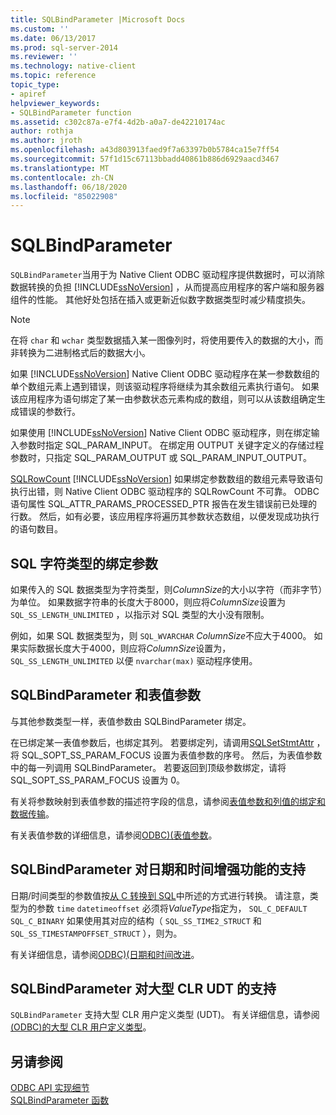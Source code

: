 ```yaml
---
title: SQLBindParameter |Microsoft Docs
ms.custom: ''
ms.date: 06/13/2017
ms.prod: sql-server-2014
ms.reviewer: ''
ms.technology: native-client
ms.topic: reference
topic_type:
- apiref
helpviewer_keywords:
- SQLBindParameter function
ms.assetid: c302c87a-e7f4-4d2b-a0a7-de42210174ac
author: rothja
ms.author: jroth
ms.openlocfilehash: a43d803913faed9f7a63397b0b5784ca15e7ff54
ms.sourcegitcommit: 57f1d15c67113bbadd40861b886d6929aacd3467
ms.translationtype: MT
ms.contentlocale: zh-CN
ms.lasthandoff: 06/18/2020
ms.locfileid: "85022908"
---
```

# <a name="sqlbindparameter"></a>SQLBindParameter
  `SQLBindParameter`当用于为 Native Client ODBC 驱动程序提供数据时，可以消除数据转换的负担 [!INCLUDE[ssNoVersion](../../includes/ssnoversion-md.md)] ，从而提高应用程序的客户端和服务器组件的性能。 其他好处包括在插入或更新近似数字数据类型时减少精度损失。  
  
> [!NOTE]  
>  在将 `char` 和 `wchar` 类型数据插入某一图像列时，将使用要传入的数据的大小，而非转换为二进制格式后的数据大小。  
  
 如果 [!INCLUDE[ssNoVersion](../../includes/ssnoversion-md.md)] Native Client ODBC 驱动程序在某一参数数组的单个数组元素上遇到错误，则该驱动程序将继续为其余数组元素执行语句。 如果该应用程序为语句绑定了某一由参数状态元素构成的数组，则可以从该数组确定生成错误的参数行。  
  
 如果使用 [!INCLUDE[ssNoVersion](../../includes/ssnoversion-md.md)] Native Client ODBC 驱动程序，则在绑定输入参数时指定 SQL_PARAM_INPUT。 在绑定用 OUTPUT 关键字定义的存储过程参数时，只指定 SQL_PARAM_OUTPUT 或 SQL_PARAM_INPUT_OUTPUT。  
  
 [SQLRowCount](sqlrowcount.md) [!INCLUDE[ssNoVersion](../../includes/ssnoversion-md.md)] 如果绑定参数数组的数组元素导致语句执行出错，则 Native Client ODBC 驱动程序的 SQLRowCount 不可靠。 ODBC 语句属性 SQL_ATTR_PARAMS_PROCESSED_PTR 报告在发生错误前已处理的行数。 然后，如有必要，该应用程序将遍历其参数状态数组，以便发现成功执行的语句数目。  
  
## <a name="binding-parameters-for-sql-character-types"></a>SQL 字符类型的绑定参数  
 如果传入的 SQL 数据类型为字符类型，则*ColumnSize*的大小以字符（而非字节）为单位。 如果数据字符串的长度大于8000，则应将*ColumnSize*设置为 `SQL_SS_LENGTH_UNLIMITED` ，以指示对 SQL 类型的大小没有限制。  
  
 例如，如果 SQL 数据类型为，则 `SQL_WVARCHAR` *ColumnSize*不应大于4000。 如果实际数据长度大于4000，则应将*ColumnSize*设置为， `SQL_SS_LENGTH_UNLIMITED` 以便 `nvarchar(max)` 驱动程序使用。  
  
## <a name="sqlbindparameter-and-table-valued-parameters"></a>SQLBindParameter 和表值参数  
 与其他参数类型一样，表值参数由 SQLBindParameter 绑定。  
  
 在已绑定某一表值参数后，也绑定其列。 若要绑定列，请调用[SQLSetStmtAttr](sqlsetstmtattr.md) ，将 SQL_SOPT_SS_PARAM_FOCUS 设置为表值参数的序号。 然后，为表值参数中的每一列调用 SQLBindParameter。 若要返回到顶级参数绑定，请将 SQL_SOPT_SS_PARAM_FOCUS 设置为 0。  
  
 有关将参数映射到表值参数的描述符字段的信息，请参阅[表值参数和列值的绑定和数据传输](../native-client-odbc-table-valued-parameters/binding-and-data-transfer-of-table-valued-parameters-and-column-values.md)。  
  
 有关表值参数的详细信息，请参阅[ODBC&#41;&#40;表值参数](../native-client-odbc-table-valued-parameters/table-valued-parameters-odbc.md)。  
  
## <a name="sqlbindparameter-support-for-enhanced-date-and-time-features"></a>SQLBindParameter 对日期和时间增强功能的支持  
 日期/时间类型的参数值按[从 C 转换到 SQL](../native-client-odbc-date-time/datetime-data-type-conversions-from-c-to-sql.md)中所述的方式进行转换。 请注意，类型为的参数 `time` `datetimeoffset` 必须将*ValueType*指定为， `SQL_C_DEFAULT` `SQL_C_BINARY` 如果使用其对应的结构（ `SQL_SS_TIME2_STRUCT` 和 `SQL_SS_TIMESTAMPOFFSET_STRUCT` ），则为。  
  
 有关详细信息，请参阅[ODBC&#41;&#40;日期和时间改进](../native-client-odbc-date-time/date-and-time-improvements-odbc.md)。  
  
## <a name="sqlbindparameter-support-for-large-clr-udts"></a>SQLBindParameter 对大型 CLR UDT 的支持  
 `SQLBindParameter` 支持大型 CLR 用户定义类型 (UDT)。 有关详细信息，请参阅[&#40;ODBC&#41;的大型 CLR 用户定义类型](../native-client/odbc/large-clr-user-defined-types-odbc.md)。  
  
## <a name="see-also"></a>另请参阅  
 [ODBC API 实现细节](odbc-api-implementation-details.md)   
 [SQLBindParameter 函数](https://go.microsoft.com/fwlink/?LinkId=59328)  
  
  
